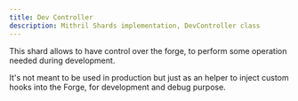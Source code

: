 ```yaml
---
title: Dev Controller
description: Mithril Shards implementation, DevController class
---
```


This shard allows to have control over the forge, to perform some operation needed during development.

It's not meant to be used in production but just as an helper to inject custom hooks into the Forge, for development and debug purpose.
